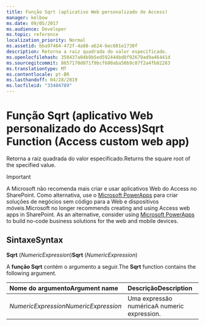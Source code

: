 ```yaml
---
title: Função Sqrt (aplicativo Web personalizado do Access)
manager: kelbow
ms.date: 09/05/2017
ms.audience: Developer
ms.topic: reference
localization_priority: Normal
ms.assetid: bba97464-472f-4a88-a624-6ec601e1730f
description: Retorna a raiz quadrada do valor especificado.
ms.openlocfilehash: 350437a04b9b5ed592444bd8f92679ad9a46441d
ms.sourcegitcommit: 8657170d071f9bcf680aba50b9c07f2a4fb82283
ms.translationtype: MT
ms.contentlocale: pt-BR
ms.lasthandoff: 04/28/2019
ms.locfileid: "33404789"
---
```

# <a name="sqrt-function-access-custom-web-app"></a><span data-ttu-id="dcdaa-103">Função Sqrt (aplicativo Web personalizado do Access)</span><span class="sxs-lookup"><span data-stu-id="dcdaa-103">Sqrt Function (Access custom web app)</span></span>

<span data-ttu-id="dcdaa-104">Retorna a raiz quadrada do valor especificado.</span><span class="sxs-lookup"><span data-stu-id="dcdaa-104">Returns the square root of the specified value.</span></span>
  
> [!IMPORTANT]
> <span data-ttu-id="dcdaa-p101">A Microsoft não recomenda mais criar e usar aplicativos Web do Access no SharePoint. Como alternativa, use o [Microsoft PowerApps](https://powerapps.microsoft.com/en-us/) para criar soluções de negócios sem código para a Web e dispositivos móveis.</span><span class="sxs-lookup"><span data-stu-id="dcdaa-p101">Microsoft no longer recommends creating and using Access web apps in SharePoint. As an alternative, consider using [Microsoft PowerApps](https://powerapps.microsoft.com/en-us/) to build no-code business solutions for the web and mobile devices.</span></span> 
  
## <a name="syntax"></a><span data-ttu-id="dcdaa-107">Sintaxe</span><span class="sxs-lookup"><span data-stu-id="dcdaa-107">Syntax</span></span>

 <span data-ttu-id="dcdaa-108">**Sqrt** (*NumericExpression*)</span><span class="sxs-lookup"><span data-stu-id="dcdaa-108">**Sqrt** (*NumericExpression*)</span></span> 
  
<span data-ttu-id="dcdaa-109">A **função Sqrt** contém o argumento a seguir.</span><span class="sxs-lookup"><span data-stu-id="dcdaa-109">The **Sqrt** function contains the following argument.</span></span> 
  
|<span data-ttu-id="dcdaa-110">**Nome do argumento**</span><span class="sxs-lookup"><span data-stu-id="dcdaa-110">**Argument name**</span></span>|<span data-ttu-id="dcdaa-111">**Descrição**</span><span class="sxs-lookup"><span data-stu-id="dcdaa-111">**Description**</span></span>|
|:-----|:-----|
| <span data-ttu-id="dcdaa-112">*NumericExpression*</span><span class="sxs-lookup"><span data-stu-id="dcdaa-112">*NumericExpression*</span></span>  <br/> |<span data-ttu-id="dcdaa-113">Uma expressão numérica</span><span class="sxs-lookup"><span data-stu-id="dcdaa-113">A numeric expression.</span></span>  <br/> |
   

